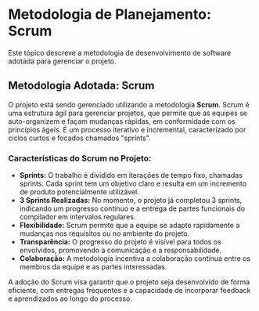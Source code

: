 # Metodologia de Planejamento: Scrum

Este tópico descreve a metodologia de desenvolvimento de software adotada para gerenciar o projeto.

## Metodologia Adotada: Scrum

O projeto está sendo gerenciado utilizando a metodologia **Scrum**. Scrum é uma estrutura ágil para gerenciar projetos, que permite que as equipes se auto-organizem e façam mudanças rápidas, em conformidade com os princípios ágeis. É um processo iterativo e incremental, caracterizado por ciclos curtos e focados chamados "sprints".

### Características do Scrum no Projeto:

* **Sprints:** O trabalho é dividido em iterações de tempo fixo, chamadas sprints. Cada sprint tem um objetivo claro e resulta em um incremento de produto potencialmente utilizável.
* **3 Sprints Realizadas:** No momento, o projeto já completou 3 sprints, indicando um progresso contínuo e a entrega de partes funcionais do compilador em intervalos regulares.
* **Flexibilidade:** Scrum permite que a equipe se adapte rapidamente a mudanças nos requisitos ou no ambiente do projeto.
* **Transparência:** O progresso do projeto é visível para todos os envolvidos, promovendo a comunicação e a responsabilidade.
* **Colaboração:** A metodologia incentiva a colaboração contínua entre os membros da equipe e as partes interessadas.

A adoção do Scrum visa garantir que o projeto seja desenvolvido de forma eficiente, com entregas frequentes e a capacidade de incorporar feedback e aprendizados ao longo do processo.
